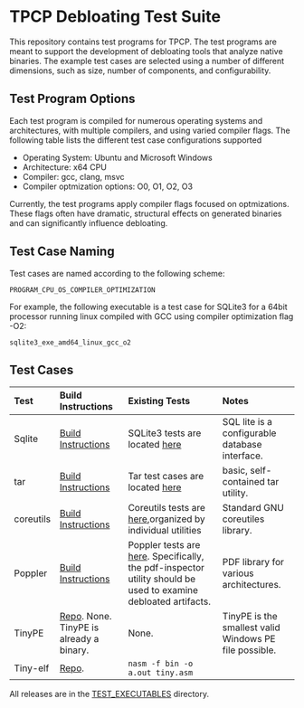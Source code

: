 # TPCP Debloating Test Suite #

This repository contains test programs for TPCP. The test programs are
meant to support the development of debloating tools that analyze
native binaries. The example test cases are selected using a number of different
dimensions, such as size, number of components, and configurability.

## Test Program Options ##

Each test program is compiled for numerous operating systems and architectures, with
multiple compilers, and using varied compiler flags. The following table lists
the different test case configurations supported

* Operating System: Ubuntu and Microsoft Windows
* Architecture: x64 CPU
* Compiler: gcc, clang, msvc
* Compiler optmization options: O0, O1, O2, O3

Currently, the test programs apply compiler flags focused on optmizations. These
flags often have dramatic, structural effects on generated binaries and can
significantly influence debloating.

## Test Case Naming ##

Test cases are named according to the following scheme: 

`PROGRAM_CPU_OS_COMPILER_OPTIMIZATION`

For example, the following executable is a test case for SQLite3 for a 64bit
processor running linux compiled with GCC using compiler optimization flag -O2:

`sqlite3_exe_amd64_linux_gcc_o2`

## Test Cases ##

**Test**|**Build Instructions**|**Existing Tests**|**Notes**
:-----|:-----|:-----|:-----
Sqlite| [Build Instructions](https://github.com/sqlite/sqlite/blob/ab7fdca2eec1b6d5143214155aa9dfda40de1b83/README.md) | SQLite3 tests are located [here](https://github.com/sqlite/sqlite/tree/ab7fdca2eec1b6d5143214155aa9dfda40de1b83/test) | SQL lite is a configurable database interface.
tar| [Build Instructions](https://github.com/tpcp-project/tar/blob/e50547e1826ec5f8ced2e67bb642009430a45228/INSTALL)| Tar test cases are located [here](https://github.com/SEI-TPCP/DebloatingTestSuiteJSG/tree/master/tar-1.32/tests)| basic, self-contained tar utility. 
coreutils| [Build Instructions](https://github.com/tpcp-project/coreutils/blob/8e81d44b528b0abf6b9f02a70baf47aee52e2930/README-release) |Coreutils tests are [here](https://github.com/tpcp-project/coreutils/tree/8e81d44b528b0abf6b9f02a70baf47aee52e2930/tests),organized by individual utilities | Standard GNU coreutiles library.
Poppler| [Build Instructions](https://github.com/tpcp-project/poppler/blob/39baa7d42966ebd67c2ac91ef1c1450965c37e87/INSTALL) | Poppler tests are [here](https://github.com/tpcp-project/poppler/tree/39baa7d42966ebd67c2ac91ef1c1450965c37e87/test). Specifically, the pdf-inspector utility should be used to examine debloated artifacts. | PDF library for various architectures.
TinyPE|[Repo](https://github.com/pts/pts-tinype). None. TinyPE is already a binary. | None.  | TinyPE is the smallest valid Windows PE file possible.
Tiny-elf|[Repo](https://github.com/arjun024/tiny-elf). | `nasm -f bin -o a.out tiny.asm` | | TinyPE is the smallest valid Unix ELF file possible.

All releases are in the [TEST_EXECUTABLES](/TEST_EXECUTABLES) directory.